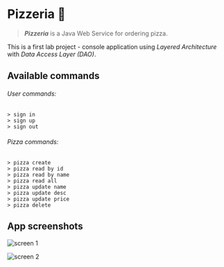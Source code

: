# Pizzeria :pizza:
>***Pizzeria*** is a Java Web Service for ordering pizza.

This is a first lab project - console application using *Layered Architecture* with *Data Access Layer (DAO)*.

## Available commands

###### User commands:
```
> sign in
> sign up
> sign out
```

###### Pizza commands:
```
> pizza create
> pizza read by id
> pizza read by name
> pizza read all
> pizza update name
> pizza update desc
> pizza update price
> pizza delete
```

## App screenshots

![screen 1](https://github.com/polina-krukovich/epam-javaweb-pizzeria/blob/master/screenshots/screen1.png)

![screen 2](https://github.com/polina-krukovich/epam-javaweb-pizzeria/blob/master/screenshots/screen2.png)